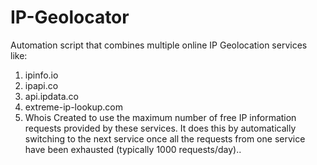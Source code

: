 # IP-Geolocator

Automation script that combines multiple online IP Geolocation services like:
 1) ipinfo.io 
 2) ipapi.co
 3) api.ipdata.co
 4) extreme-ip-lookup.com
 5) Whois 
Created to use the maximum number of free IP information requests provided by these services. It does this by automatically switching to the next service once all the requests from one service have been exhausted (typically 1000 requests/day)..
